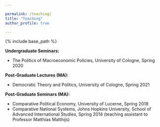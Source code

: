 ```yaml
---

permalink: /teaching/
title: "Teaching"
author_profile: true

---
```


{% include base_path %}


**Undergraduate Seminars:**

* The Politics of Macroeconomic Policies, University of Cologne, Spring 2020

**Post-Graduate Lectures (MA):**

* Democratic Theory and Politics, University of Cologne, Spring 2021

**Post-Graduate Seminars (MA):**

* Comparative Political Economy, University of Lucerne, Spring 2018
* Comparative National Systems, Johns Hopkins University, School of Advanced International Studies, Spring 2014 (teaching assistant to Professor Matthias Matthijs)